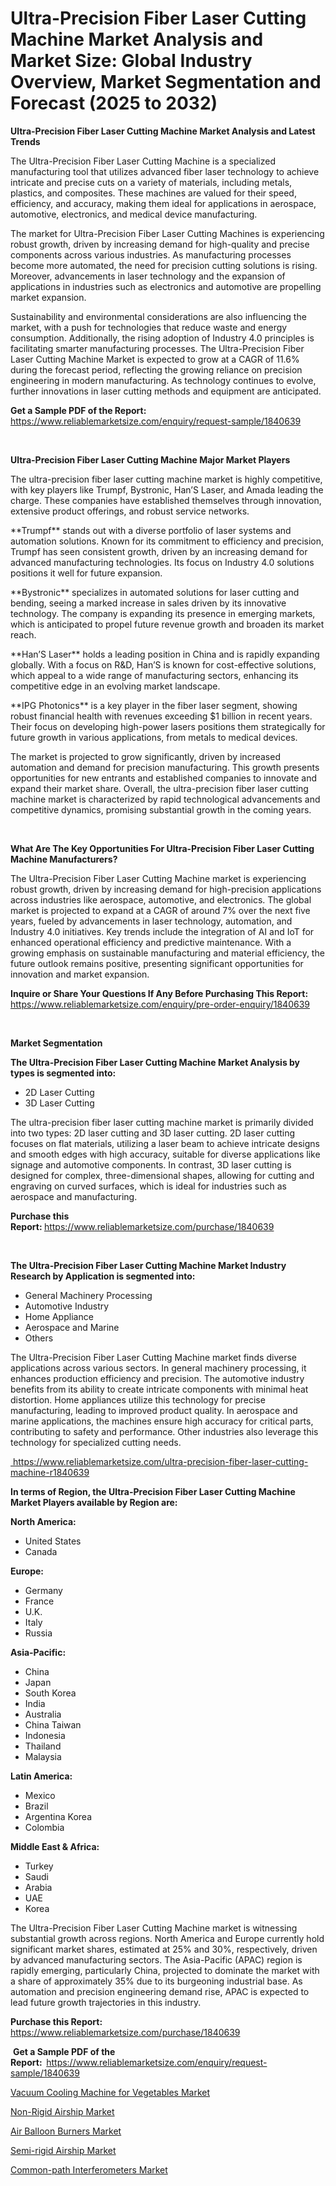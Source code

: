 <p><h1>Ultra-Precision Fiber Laser Cutting Machine Market Analysis and Market Size: Global Industry Overview, Market Segmentation and Forecast (2025 to 2032)</h1></p><p><strong>Ultra-Precision Fiber Laser Cutting Machine Market Analysis and Latest Trends</strong></p>
<p><p>The Ultra-Precision Fiber Laser Cutting Machine is a specialized manufacturing tool that utilizes advanced fiber laser technology to achieve intricate and precise cuts on a variety of materials, including metals, plastics, and composites. These machines are valued for their speed, efficiency, and accuracy, making them ideal for applications in aerospace, automotive, electronics, and medical device manufacturing. </p><p>The market for Ultra-Precision Fiber Laser Cutting Machines is experiencing robust growth, driven by increasing demand for high-quality and precise components across various industries. As manufacturing processes become more automated, the need for precision cutting solutions is rising. Moreover, advancements in laser technology and the expansion of applications in industries such as electronics and automotive are propelling market expansion.</p><p>Sustainability and environmental considerations are also influencing the market, with a push for technologies that reduce waste and energy consumption. Additionally, the rising adoption of Industry 4.0 principles is facilitating smarter manufacturing processes. The Ultra-Precision Fiber Laser Cutting Machine Market is expected to grow at a CAGR of 11.6% during the forecast period, reflecting the growing reliance on precision engineering in modern manufacturing. As technology continues to evolve, further innovations in laser cutting methods and equipment are anticipated.</p></p>
<p><strong>Get a Sample PDF of the Report:&nbsp;</strong> <a href="https://www.reliablemarketsize.com/enquiry/request-sample/1840639?utm_campaign=1889&utm_medium=2&utm_source=Github&utm_content=ia&utm_term=12042025&utm_id=ultra-precision-fiber-laser-cutting-machine">https://www.reliablemarketsize.com/enquiry/request-sample/1840639</a></p>
<p>&nbsp;</p>
<p><strong>Ultra-Precision Fiber Laser Cutting Machine Major Market Players</strong></p>
<p><p>The ultra-precision fiber laser cutting machine market is highly competitive, with key players like Trumpf, Bystronic, Han’S Laser, and Amada leading the charge. These companies have established themselves through innovation, extensive product offerings, and robust service networks.</p><p>**Trumpf** stands out with a diverse portfolio of laser systems and automation solutions. Known for its commitment to efficiency and precision, Trumpf has seen consistent growth, driven by an increasing demand for advanced manufacturing technologies. Its focus on Industry 4.0 solutions positions it well for future expansion.</p><p>**Bystronic** specializes in automated solutions for laser cutting and bending, seeing a marked increase in sales driven by its innovative technology. The company is expanding its presence in emerging markets, which is anticipated to propel future revenue growth and broaden its market reach.</p><p>**Han’S Laser** holds a leading position in China and is rapidly expanding globally. With a focus on R&D, Han’S is known for cost-effective solutions, which appeal to a wide range of manufacturing sectors, enhancing its competitive edge in an evolving market landscape.</p><p>**IPG Photonics** is a key player in the fiber laser segment, showing robust financial health with revenues exceeding $1 billion in recent years. Their focus on developing high-power lasers positions them strategically for future growth in various applications, from metals to medical devices.</p><p>The market is projected to grow significantly, driven by increased automation and demand for precision manufacturing. This growth presents opportunities for new entrants and established companies to innovate and expand their market share. Overall, the ultra-precision fiber laser cutting machine market is characterized by rapid technological advancements and competitive dynamics, promising substantial growth in the coming years.</p></p>
<p>&nbsp;</p>
<p><strong>What Are The Key Opportunities For Ultra-Precision Fiber Laser Cutting Machine Manufacturers?</strong></p>
<p><p>The Ultra-Precision Fiber Laser Cutting Machine market is experiencing robust growth, driven by increasing demand for high-precision applications across industries like aerospace, automotive, and electronics. The global market is projected to expand at a CAGR of around 7% over the next five years, fueled by advancements in laser technology, automation, and Industry 4.0 initiatives. Key trends include the integration of AI and IoT for enhanced operational efficiency and predictive maintenance. With a growing emphasis on sustainable manufacturing and material efficiency, the future outlook remains positive, presenting significant opportunities for innovation and market expansion.</p></p>
<p><strong>Inquire or Share Your Questions If Any Before Purchasing This Report:</strong> <a href="https://www.reliablemarketsize.com/enquiry/pre-order-enquiry/1840639?utm_campaign=1889&utm_medium=2&utm_source=Github&utm_content=ia&utm_term=12042025&utm_id=ultra-precision-fiber-laser-cutting-machine">https://www.reliablemarketsize.com/enquiry/pre-order-enquiry/1840639</a></p>
<p>&nbsp;</p>
<p><strong>Market Segmentation</strong></p>
<p><strong>The Ultra-Precision Fiber Laser Cutting Machine Market Analysis by types is segmented into:</strong></p>
<p><ul><li>2D Laser Cutting</li><li>3D Laser Cutting</li></ul></p>
<p><p>The ultra-precision fiber laser cutting machine market is primarily divided into two types: 2D laser cutting and 3D laser cutting. 2D laser cutting focuses on flat materials, utilizing a laser beam to achieve intricate designs and smooth edges with high accuracy, suitable for diverse applications like signage and automotive components. In contrast, 3D laser cutting is designed for complex, three-dimensional shapes, allowing for cutting and engraving on curved surfaces, which is ideal for industries such as aerospace and manufacturing.</p></p>
<p><strong>Purchase this Report:&nbsp;</strong><a href="https://www.reliablemarketsize.com/purchase/1840639?utm_campaign=1889&utm_medium=2&utm_source=Github&utm_content=ia&utm_term=12042025&utm_id=ultra-precision-fiber-laser-cutting-machine">https://www.reliablemarketsize.com/purchase/1840639</a></p>
<p>&nbsp;</p>
<p><strong>The Ultra-Precision Fiber Laser Cutting Machine Market Industry Research by Application is segmented into:</strong></p>
<p><ul><li>General Machinery Processing</li><li>Automotive Industry</li><li>Home Appliance</li><li>Aerospace and Marine</li><li>Others</li></ul></p>
<p><p>The Ultra-Precision Fiber Laser Cutting Machine market finds diverse applications across various sectors. In general machinery processing, it enhances production efficiency and precision. The automotive industry benefits from its ability to create intricate components with minimal heat distortion. Home appliances utilize this technology for precise manufacturing, leading to improved product quality. In aerospace and marine applications, the machines ensure high accuracy for critical parts, contributing to safety and performance. Other industries also leverage this technology for specialized cutting needs.</p></p>
<p><a href="https://www.reliablemarketsize.com/ultra-precision-fiber-laser-cutting-machine-r1840639?utm_campaign=1889&utm_medium=2&utm_source=Github&utm_content=ia&utm_term=12042025&utm_id=ultra-precision-fiber-laser-cutting-machine">&nbsp;https://www.reliablemarketsize.com/ultra-precision-fiber-laser-cutting-machine-r1840639</a></p>
<p><strong>In terms of Region, the Ultra-Precision Fiber Laser Cutting Machine Market Players available by Region are:</strong></p>
<p>
    <p> <strong> North America: </strong>
        <ul>
            <li>United States</li>
            <li>Canada</li>
        </ul>
        </p> 
    <p> <strong> Europe: </strong>
        <ul>
            <li>Germany</li>
            <li>France</li>
            <li>U.K.</li>
            <li>Italy</li>
            <li>Russia</li>
        </ul>
        </p> 
    <p> <strong> Asia-Pacific: </strong>
        <ul>
            <li>China</li>
            <li>Japan</li>
            <li>South Korea</li>
            <li>India</li>
            <li>Australia</li>
            <li>China Taiwan</li>
            <li>Indonesia</li>
            <li>Thailand</li>
            <li>Malaysia</li>
        </ul>
        </p> 
    <p> <strong> Latin America: </strong>
        <ul>
            <li>Mexico</li>
            <li>Brazil</li>
            <li>Argentina Korea</li>
            <li>Colombia</li>
        </ul>
        </p> 
    <p> <strong> Middle East & Africa: </strong>
        <ul>
            <li>Turkey</li>
            <li>Saudi</li>
            <li>Arabia</li>
            <li>UAE</li>
            <li>Korea</li>
        </ul>
    </p>
    </p>
<p><p>The Ultra-Precision Fiber Laser Cutting Machine market is witnessing substantial growth across regions. North America and Europe currently hold significant market shares, estimated at 25% and 30%, respectively, driven by advanced manufacturing sectors. The Asia-Pacific (APAC) region is rapidly emerging, particularly China, projected to dominate the market with a share of approximately 35% due to its burgeoning industrial base. As automation and precision engineering demand rise, APAC is expected to lead future growth trajectories in this industry.</p></p>
<p><strong>Purchase this Report: </strong><a href="https://www.reliablemarketsize.com/purchase/1840639?utm_campaign=1889&utm_medium=2&utm_source=Github&utm_content=ia&utm_term=12042025&utm_id=ultra-precision-fiber-laser-cutting-machine">https://www.reliablemarketsize.com/purchase/1840639</a></p>
<p>&nbsp;<strong>Get a Sample PDF of the Report:&nbsp;&nbsp;</strong><a href="https://www.reliablemarketsize.com/enquiry/request-sample/1840639?utm_campaign=1889&utm_medium=2&utm_source=Github&utm_content=ia&utm_term=12042025&utm_id=ultra-precision-fiber-laser-cutting-machine">https://www.reliablemarketsize.com/enquiry/request-sample/1840639</a></p>
<p><strong></strong></p>
<p><p><a href="https://github.com/ludongfomban/Market-Research-Report-List-1/blob/main/vacuum-cooling-machine-for-vegetables-market.md?utm_campaign=1889&utm_medium=2&utm_source=Github&utm_content=ia&utm_term=12042025&utm_id=ultra-precision-fiber-laser-cutting-machine">Vacuum Cooling Machine for Vegetables Market</a></p><p><a href="https://github.com/naulasulakr0/Market-Research-Report-List-1/blob/main/non-rigid-airship-market.md?utm_campaign=1889&utm_medium=2&utm_source=Github&utm_content=ia&utm_term=12042025&utm_id=ultra-precision-fiber-laser-cutting-machine">Non-Rigid Airship Market</a></p><p><a href="https://github.com/giardafshaxb/Market-Research-Report-List-1/blob/main/air-balloon-burners-market.md?utm_campaign=1889&utm_medium=2&utm_source=Github&utm_content=ia&utm_term=12042025&utm_id=ultra-precision-fiber-laser-cutting-machine">Air Balloon Burners Market</a></p><p><a href="https://github.com/haimamuirev8/Market-Research-Report-List-1/blob/main/semi-rigid-airship-market.md?utm_campaign=1889&utm_medium=2&utm_source=Github&utm_content=ia&utm_term=12042025&utm_id=ultra-precision-fiber-laser-cutting-machine">Semi-rigid Airship Market</a></p><p><a href="https://github.com/iquiseeboli/Market-Research-Report-List-1/blob/main/common-path-interferometers-market.md?utm_campaign=1889&utm_medium=2&utm_source=Github&utm_content=ia&utm_term=12042025&utm_id=ultra-precision-fiber-laser-cutting-machine">Common-path Interferometers Market</a></p></p>